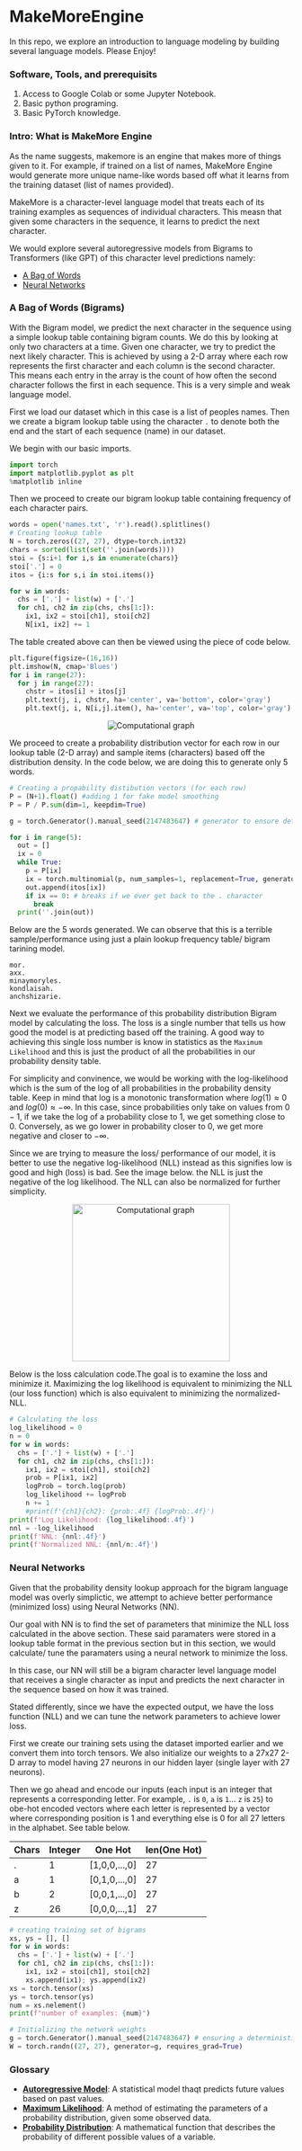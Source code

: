 # MakeMoreEngine
In this repo, we explore an introduction to language modeling by building several language models. Please Enjoy!

### Software, Tools, and prerequisits
1. Access to Google Colab or some Jupyter Notebook.
2. Basic python programing.
3. Basic PyTorch knowledge.

### Intro: What is MakeMore Engine
As the name suggests, makemore is an engine that makes more of things given to it. For example, if trained on a list of names, MakeMore Engine would generate more unique name-like words based off what it learns from the training dataset (list of names provided). 

MakeMore is a character-level language model that treats each of its training examples as sequences of individual characters. This measn that given some characters in the sequence, it learns to predict the next character.

We would explore several autoregressive models from Bigrams to Transformers (like GPT) of this character level predictions namely:

- [A Bag of Words](https://github.com/ccibeekeoc42/MakeMoreEngine#a-bag-of-Words-bigrams)
- [Neural Networks](https://github.com/ccibeekeoc42/MakeMoreEngine#neural-networks)


### A Bag of Words (Bigrams)
With the Bigram model, we predict the next character in the sequence using a simple lookup table containing bigram counts. We do this by looking at only two characters at a time. Given one character, we try to predict the next likely character. This is achieved by using a 2-D array where each row represents the first character and each column is the second character. This means each entry in the array is the count of how often the second character follows the first in each sequence. This is a very simple and weak language model.

First we load our dataset which in this case is a list of peoples names. Then we create a bigram lookup table using the character `.` to denote both the end and the start of each sequence (name) in our dataset.

We begin with our basic imports.

```python
import torch
import matplotlib.pyplot as plt
%matplotlib inline
```
Then we proceed to create our bigram lookup table containing frequency of each character pairs.

```python
words = open('names.txt', 'r').read().splitlines()
# Creating lookup table
N = torch.zeros((27, 27), dtype=torch.int32)
chars = sorted(list(set(''.join(words))))
stoi = {s:i+1 for i,s in enumerate(chars)}
stoi['.'] = 0
itos = {i:s for s,i in stoi.items()}

for w in words:
  chs = ['.'] + list(w) + ['.']
  for ch1, ch2 in zip(chs, chs[1:]):
    ix1, ix2 = stoi[ch1], stoi[ch2]
    N[ix1, ix2] += 1
```

The table created above can then be viewed using the piece of code below.

```python
plt.figure(figsize=(16,16))
plt.imshow(N, cmap='Blues')
for i in range(27):
  for j in range(27):
    chstr = itos[i] + itos[j]
    plt.text(j, i, chstr, ha='center', va='bottom', color='gray')
    plt.text(j, i, N[i,j].item(), ha='center', va='top', color='gray')
```
<p align="center">
 <img
  src="lookup.png"
  alt="Computational graph"
  title="Optional title"
  style="display: inline-block; align: center; margin: 0 auto;">
</p>

We proceed to create a probability distribution vector for each row in our lookup table (2-D array) and sample items (characters) based off the distribution density. In the code below, we are doing this to generate only 5 words.

```python
# Creating a propability distibution vectors (for each row)
P = (N+1).float() #adding 1 for fake model smoothing
P = P / P.sum(dim=1, keepdim=True)

g = torch.Generator().manual_seed(2147483647) # generator to ensure deterministic values

for i in range(5):
  out = []
  ix = 0
  while True:
    p = P[ix]
    ix = torch.multinomial(p, num_samples=1, replacement=True, generator=g).item() # Drawing 1 sample based off the distribution
    out.append(itos[ix])
    if ix == 0: # breaks if we ever get back to the . character
      break
  print(''.join(out))
```
Below are the 5 words generated. We can observe that this is a terrible sample/performance using just a plain lookup frequency table/ bigram tarining model.

```
mor.
axx.
minaymoryles.
kondlaisah.
anchshizarie.
```

Next we evaluate the performance of this probability distribution Bigram model by calculating the loss. The loss is a single number that tells us how good the model is at predicting based off the training. A good way to achieving this single loss number is know in statistics as the `Maximum Likelihood` and this is just the product of all the probabilities in our probability density table.

For simplicity and convinence, we would be working with the log-likelihood which is the sum of the log of all probabilities in the probability density table. Keep in mind that log is a monotonic transformation where $log(1) \approx 0$ and $log(0) \approx - \infty$. In this case, since probabilities only take on values from $0 - 1$, if we take the log of a probability close to 1, we get something close to 0. Conversely, as we go lower in probability closer to 0, we get more negative and closer to $-\infty$.

Since we are trying to measure the loss/ performance of our model, it is better to use the negative log-likelihood (NLL) instead as this signifies low is good and high (loss) is bad. See the image below. the NLL is just the negative of the log likelihood. The NLL can also be normalized for further simplicity.

<p align="center">
 <img
  src="neg_log.png"
  alt="Computational graph"
  title="Optional title"
  style="display: inline-block; align: center; margin: 0 auto; width:280px">
</p>


Below is the loss calculation code.The goal is to examine the loss and minimize it. Maximizing the log likelihood is equivalent to minimizing the NLL (our loss function) which is also equivalent to minimizing the normalized-NLL.

```python
# Calculating the loss
log_likelihood = 0
n = 0
for w in words:
  chs = ['.'] + list(w) + ['.']
  for ch1, ch2 in zip(chs, chs[1:]):
    ix1, ix2 = stoi[ch1], stoi[ch2]
    prob = P[ix1, ix2]
    logProb = torch.log(prob)
    log_likelihood += logProb
    n += 1
    #print(f'{ch1}{ch2}: {prob:.4f} {logProb:.4f}')
print(f'Log Likelihood: {log_likelihood:.4f}')
nnl = -log_likelihood
print(f'NNL: {nnl:.4f}')
print(f'Normalized NNL: {nnl/n:.4f}')
```

### Neural Networks 
Given that the probability density lookup approach for the bigram language model was overly simplictic, we attempt to achieve better performance (minimized loss) using Neural Networks (NN).

Our goal with NN is to find the set of parameters that minimize the NLL loss calculated in the above section. These said paramaters were stored in a lookup table format in the previous section but in this section, we would calculate/ tune the paramaters using a neural network to minimize the loss.

In this case, our NN will still be a bigram character level language model that receives a single character as input and predicts the next character in the sequence based on how it was trained. 

Stated differently, since we have the expected output, we have the loss function (NLL) and we can tune the network parameters to achieve lower loss.

First we create our training sets using the dataset imported earlier and we convert them into torch tensors. We also initialize our weights to a 27x27 2-D array to model having 27 neurons in our hidden layer (single layer with 27 neurons).

Then we go ahead and encode our inputs (each input is an integer that represents a corresponding letter. For example, `.` is `0`, `a` is `1`... `z` is `25`) to obe-hot encoded vectors where each letter is represented by a vector where corresponding position is 1 and everything else is 0 for all 27 letters in the alphabet. See table below.

| Chars | Integer  |One Hot       | len(One Hot) |
| ------| -------- |--------------|--------------|
| .     | 1        |[1,0,0,...,0] | 27           |
| a     | 1        |[0,1,0,...,0] | 27           |
| b     | 2        |[0,0,1,...,0] | 27           |
| z     | 26       |[0,0,0,...,1] | 27           |


```python
# creating training set of bigrams
xs, ys = [], []
for w in words:
  chs = ['.'] + list(w) + ['.']
  for ch1, ch2 in zip(chs, chs[1:]):
    ix1, ix2 = stoi[ch1], stoi[ch2]
    xs.append(ix1); ys.append(ix2)
xs = torch.tensor(xs)
ys = torch.tensor(ys)
num = xs.nelement()
print(f"number of examples: {num}")

# Initializing the network weights
g = torch.Generator().manual_seed(2147483647) # ensuring a deterministic model
W = torch.randn((27, 27), generator=g, requires_grad=True)
```

### Glossary
- [**Autoregressive Model**](https://www.google.com/search?q=auto+regressive+meaning): A statistical model thaqt predicts future values based on past values.
- [**Maximum Likelihood**](https://en.wikipedia.org/wiki/Maximum_likelihood_estimation): A method of estimating the parameters of a probability distribution, given some observed data.
- [**Probability Distribution**](https://www.google.com/search?q=probability+distribution): A mathematical function that describes the probability of different possible values of a variable.